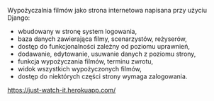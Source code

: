Wypożyczalnia filmów jako strona internetowa napisana przy użyciu Django:
- wbudowany w stronę system logowania,
- baza danych zawierająca filmy, scenarzystów, reżyserów,
- dostęp do funkcjonalności zależny od poziomu uprawnień,
- dodawanie, edytowanie, usuwanie danych z poziomu strony,
- funkcja wypożyczania filmów, terminu zwrotu,
- widok wszystkich wypożyczonych filmów,
- dostęp do niektórych części strony wymaga zalogowania.

https://just-watch-it.herokuapp.com/
